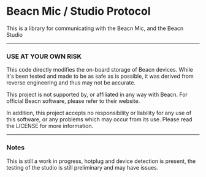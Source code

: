 # Beacn Mic / Studio Protocol

This is a library for communicating with the Beacn Mic, and the Beacn Studio

***
### USE AT YOUR OWN RISK
This code directly modifies the on-board storage of Beacn devices. While it's been tested and made to be as safe as
is possible, it was derived from reverse engineering and thus may not be accurate.

This project is not supported by, or affiliated in any way with Beacn. For official Beacn software, please refer
to their website.

In addition, this project accepts no responsibility or liability for any use of this software, or any problems
which may occur from its use. Please read the LICENSE for more information.

***
### Notes
This is still a work in progress, hotplug and device detection is present, the testing of the studio is still
preliminary and may have issues.